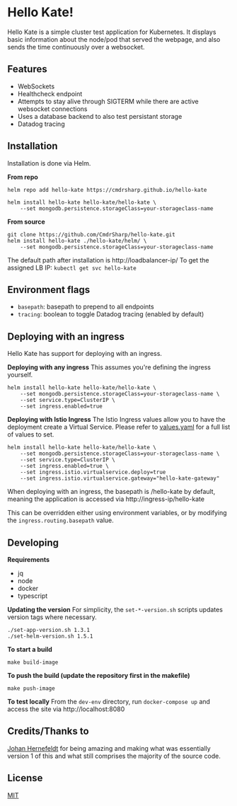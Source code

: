 
# Hello Kate!
Hello Kate is a simple cluster test application for Kubernetes. It displays basic information about the node/pod that served the webpage, and also sends the time continuously over a websocket.

## Features

- WebSockets
- Healthcheck endpoint
- Attempts to stay alive through SIGTERM while there are active websocket connections
- Uses a database backend to also test persistant storage
- Datadog tracing

## Installation
Installation is done via Helm.

**From repo**
```
helm repo add hello-kate https://cmdrsharp.github.io/hello-kate

helm install hello-kate hello-kate/hello-kate \
	--set mongodb.persistence.storageClass=your-storageclass-name
```

**From source**
```
git clone https://github.com/CmdrSharp/hello-kate.git
helm install hello-kate ./hello-kate/helm/ \
	--set mongodb.persistence.storageClass=your-storageclass-name
```

The default path after installation is http://loadbalancer-ip/
To get the assigned LB IP: `kubectl get svc hello-kate`

## Environment flags
- `basepath`: basepath to prepend to all endpoints
- `tracing`: boolean to toggle Datadog tracing (enabled by default)

## Deploying with an ingress
Hello Kate has support for deploying with an ingress.

**Deploying with any ingress**
This assumes you're defining the ingress yourself.

```
helm install hello-kate hello-kate/hello-kate \
	--set mongodb.persistence.storageClass=your-storageclass-name \
	--set service.type=ClusterIP \
	--set ingress.enabled=true
```

**Deploying with Istio Ingress**
The Istio Ingress values allow you to have the deployment create a Virtual Service. Please refer to [values.yaml](templates/values.yaml) for a full list of values to set.

```
helm install hello-kate hello-kate/hello-kate \
	--set mongodb.persistence.storageClass=your-storageclass-name \
	--set service.type=ClusterIP \
	--set ingress.enabled=true \
	--set ingress.istio.virtualservice.deploy=true
	--set ingress.istio.virtualservice.gateway="hello-kate-gateway"
```

When deploying with an ingress, the basepath is /hello-kate by default, meaning the application is accessed via http://ingress-ip/hello-kate

This can be overridden either using environment variables, or by modifying the `ingress.routing.basepath` value.

## Developing

**Requirements**
- jq
- node
- docker
- typescript

**Updating the version**
For simplicity, the `set-*-version.sh` scripts updates version tags where necessary.
```
./set-app-version.sh 1.3.1
./set-helm-version.sh 1.5.1
```

**To start a build**
```
make build-image
```

**To push the build (update the repository first in the makefile)**
```
make push-image
```

**To test locally**
From the `dev-env` directory, run `docker-compose up` and access the site via http://localhost:8080

## Credits/Thanks to

[Johan Hernefeldt](https://github.com/presidenten) for being amazing and making what was essentially version 1 of this and what still comprises the majority of the source code.

## License

[MIT](https://choosealicense.com/licenses/mit/)
